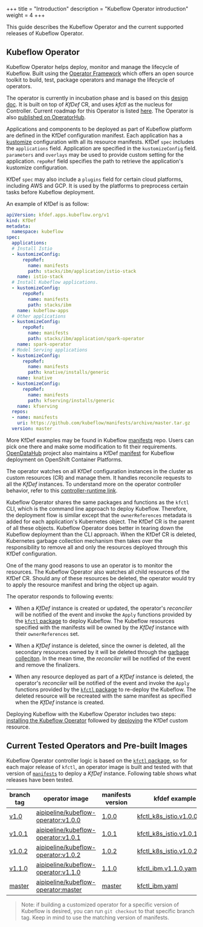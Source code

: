 +++
title = "Introduction"
description = "Kubeflow Operator introduction"
weight = 4
+++

This guide describes the Kubeflow Operator and the current supported releases of Kubeflow Operator.

## Kubeflow Operator

Kubeflow Operator helps deploy, monitor and manage the lifecycle of Kubeflow. Built using the [Operator Framework](https://coreos.com/blog/introducing-operator-framework) which offers an open source toolkit to build, test, package operators and manage the lifecycle of operators.

The operator is currently in incubation phase and is based on this [design doc](https://docs.google.com/document/d/1vNBZOM-gDMpwTbhx0EDU6lDpyUjc7vhT3bdOWWCRjdk/edit#). It is built on top of _KfDef_ CR, and uses _kfctl_ as the nucleus for Controller. Current roadmap for this Operator is listed [here](https://github.com/kubeflow/kfctl/issues/193). The Operator is also [published on OperatorHub](https://operatorhub.io/operator/kubeflow).

Applications and components to be deployed as part of Kubeflow platform are defined in the KfDef configuration manifest. Each application has a [kustomize](https://github.com/kubernetes-sigs/kustomize) configuration with all its resource manifests. KfDef `spec` includes the `applications` field.  Application are specified in the `kustomizeConfig` field. `parameters` and `overlays` may be used to provide custom setting for the application. `repoRef` field specifies the path to retrieve the application's kustomize configuration.

KfDef `spec` may also include a `plugins` field for certain cloud platforms, including AWS and GCP. It is used by the platforms to preprocess certain tasks before Kubeflow deployment.

An example of KfDef is as follow:

```yaml
apiVersion: kfdef.apps.kubeflow.org/v1
kind: KfDef
metadata:
  namespace: kubeflow
spec:
  applications:
  # Install Istio
  - kustomizeConfig:
      repoRef:
        name: manifests
        path: stacks/ibm/application/istio-stack
    name: istio-stack
  # Install Kubeflow applications.
  - kustomizeConfig:
      repoRef:
        name: manifests
        path: stacks/ibm
    name: kubeflow-apps
  # Other applications
  - kustomizeConfig:
      repoRef:
        name: manifests
        path: stacks/ibm/application/spark-operator
    name: spark-operator
  # Model Serving applications
  - kustomizeConfig:
      repoRef:
        name: manifests
        path: knative/installs/generic
    name: knative
  - kustomizeConfig:
      repoRef:
        name: manifests
        path: kfserving/installs/generic
    name: kfserving
  repos:
  - name: manifests
    uri: https://github.com/kubeflow/manifests/archive/master.tar.gz
  version: master
  ```

More KfDef examples may be found in Kubeflow [manifests](https://github.com/kubeflow/manifests/tree/master/kfdef) repo. Users can pick one there and make some modification to fit their requirements. [OpenDataHub](https://github.com/opendatahub-io) project also maintains a KfDef [manifest](https://github.com/opendatahub-io/manifests/blob/v1.0-branch-openshift/kfdef/kfctl_openshift.yaml) for Kubeflow deployment on OpenShift Container Platforms.

The operator watches on all KfDef configuration instances in the cluster as custom resources (CR) and manage them. It handles reconcile requests to all the _KfDef_ instances. To understand more on the operator controller behavior, refer to this [controller-runtime link](https://github.com/kubernetes-sigs/controller-runtime/blob/master/pkg/doc.go).

Kubeflow Operator shares the same packages and functions as the `kfctl` CLI, which is the command line approach to deploy Kubeflow. Therefore, the deployment flow is similar except that the `ownerReferences` metadata is added for each application's Kubernetes object. The KfDef CR is the parent of all these objects. Kubeflow Operator does better in tearing down the Kubeflow deployment than the CLI approach. When the KfDef CR is deleted, Kubernetes garbage collection mechanism then takes over the responsibility to remove all and only the resources deployed through this KfDef configuration.

One of the many good reasons to use an operator is to monitor the resources. The Kubeflow Operator also watches all child resources of the KfDef CR. Should any of these resources be deleted, the operator would try to apply the resource manifest and bring the object up again.

The operator responds to following events:

* When a _KfDef_ instance is created or updated, the operator's _reconciler_ will be notified of the event and invoke the `Apply` functions provided by the [`kfctl` package](https://github.com/kubeflow/kfctl/tree/master/pkg) to deploy Kubeflow. The Kubeflow resources specified with the manifests will be owned by the _KfDef_ instance with their `ownerReferences` set.

* When a _KfDef_ instance is deleted, since the owner is deleted, all the secondary resources owned by it will be deleted through the [garbage colleciton](https://kubernetes.io/docs/concepts/cluster-administration/kubelet-garbage-collection/). In the mean time, the _reconciler_ will be notified of the event and remove the finalizers.

* When any resource deployed as part of a _KfDef_ instance is deleted, the operator's _reconciler_ will be notified of the event and invoke the `Apply` functions provided by the [`kfctl` package](https://github.com/kubeflow/kfctl/tree/master/pkg) to re-deploy the Kubeflow. The deleted resource will be recreated with the same manifest as specified when the _KfDef_ instance is created.

Deploying Kubeflow with the Kubeflow Operator includes two steps: [installing the Kubeflow Operator](/docs/operator/install-operator) followed by [deploying](/docs/operator/deploy/operator) the KfDef custom resource.

## Current Tested Operators and Pre-built Images

Kubeflow Operator controller logic is based on the [`kfctl` package](https://github.com/kubeflow/kfctl/tree/master/pkg), so for each major release of `kfctl`, an operator image is built and tested with that version of [`manifests`](github.com/kubeflow/manifests) to deploy a _KfDef_ instance. Following table shows what releases have been tested.

|branch tag|operator image|manifests version|kfdef example|note|
|---|---|---|---|---|
|[v1.0](https://github.com/kubeflow/kfctl/tree/v1.0)|[aipipeline/kubeflow-operator:v1.0.0](https://hub.docker.com/layers/aipipeline/kubeflow-operator/v1.0.0/images/sha256-63d00b29a61ff5bc9b0527c8a515cd4cb55de474c45d8e0f65742908ede4d88f?context=repo)|[1.0.0](https://github.com/kubeflow/manifests/tree/f56bb47d7dc5378497ad1e38ea99f7b5ebe7a950)|[kfctl_k8s_istio.v1.0.0.yaml](https://github.com/kubeflow/manifests/blob/f56bb47d7dc5378497ad1e38ea99f7b5ebe7a950/kfdef/kfctl_k8s_istio.v1.0.0.yaml)||
|[v1.0.1](https://github.com/kubeflow/kfctl/tree/v1.0.1)|[aipipeline/kubeflow-operator:v1.0.1](https://hub.docker.com/layers/aipipeline/kubeflow-operator/v1.0.1/images/sha256-828024b773040271e4b547ce9219046f705fb7123e05503d5a2d1428dfbcfb6e?context=repo)|[1.0.1](https://github.com/kubeflow/manifests/tree/v1.0.1)|[kfctl_k8s_istio.v1.0.1.yaml](https://github.com/kubeflow/manifests/blob/v1.0.1/kfdef/kfctl_k8s_istio.v1.0.1.yaml)||
|[v1.0.2](https://github.com/kubeflow/kfctl/tree/v1.0.2)|[aipipeline/kubeflow-operator:v1.0.2](https://hub.docker.com/layers/aipipeline/kubeflow-operator/v1.0.2/images/sha256-18d2ca6f19c1204d5654dfc4cc08032c168e89a95dee68572b9e2aaedada4bda?context=repo)|[1.0.2](https://github.com/kubeflow/manifests/tree/v1.0.2)|[kfctl_k8s_istio.v1.0.2.yaml](https://github.com/kubeflow/manifests/blob/v1.0.2/kfdef/kfctl_k8s_istio.v1.0.2.yaml)||
|[v1.1.0](https://github.com/kubeflow/kfctl/tree/v1.1.0)|[aipipeline/kubeflow-operator:v1.1.0](https://hub.docker.com/layers/aipipeline/kubeflow-operator/v1.0.0/images/sha256-63d00b29a61ff5bc9b0527c8a515cd4cb55de474c45d8e0f65742908ede4d88f?context=explore)|[1.1.0](https://github.com/kubeflow/manifests/tree/v1.1.0)|[kfctl_ibm.v1.1.0.yaml](https://github.com/kubeflow/manifests/blob/v1.1.0/kfdef/kfctl_ibm.yaml)||
|[master](https://github.com/kubeflow/kfctl)|[aipipeline/kubeflow-operator:master](https://hub.docker.com/layers/aipipeline/kubeflow-operator/master/images/sha256-e81020c426a12237c7cf84316dbbd0efda76e732233ddd57ef33543381dfb8a1?context=repo)|[master](https://github.com/kubeflow/manifests)|[kfctl_ibm.yaml](https://github.com/kubeflow/manifests/blob/master/kfdef/kfctl_ibm.yaml)|as of 07/29/2020|

> Note: if building a customized operator for a specific version of Kubeflow is desired, you can run `git checkout` to that specific branch tag. Keep in mind to use the matching version of manifests.
